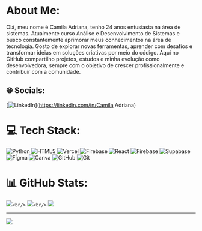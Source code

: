 # About Me:

Olá, meu nome é Camila Adriana, tenho 24 anos entusiasta na área de sistemas. Atualmente curso Análise e Desenvolvimento de Sistemas e busco constantemente aprimorar meus conhecimentos na área de tecnologia. Gosto de explorar novas ferramentas, aprender com desafios e transformar ideias em soluções criativas por meio do código. Aqui no GitHub compartilho projetos, estudos e minha evolução como desenvolvedora, sempre com o objetivo de crescer profissionalmente e contribuir com a comunidade.

## 🌐 Socials:

[![LinkedIn](https://img.shields.io/badge/LinkedIn-%230077B5.svg?logo=linkedin&logoColor=white)](https://linkedin.com/in/Camila Adriana)

# 💻 Tech Stack:

![Python](https://img.shields.io/badge/python-3670A0?style=for-the-badge&logo=python&logoColor=ffdd54) ![HTML5](https://img.shields.io/badge/html5-%23E34F26.svg?style=for-the-badge&logo=html5&logoColor=white) ![Vercel](https://img.shields.io/badge/vercel-%23000000.svg?style=for-the-badge&logo=vercel&logoColor=white) ![Firebase](https://img.shields.io/badge/firebase-%23039BE5.svg?style=for-the-badge&logo=firebase) ![React](https://img.shields.io/badge/react-%2320232a.svg?style=for-the-badge&logo=react&logoColor=%2361DAFB) ![Firebase](https://img.shields.io/badge/firebase-a08021?style=for-the-badge&logo=firebase&logoColor=ffcd34) ![Supabase](https://img.shields.io/badge/Supabase-3ECF8E?style=for-the-badge&logo=supabase&logoColor=white) ![Figma](https://img.shields.io/badge/figma-%23F24E1E.svg?style=for-the-badge&logo=figma&logoColor=white) ![Canva](https://img.shields.io/badge/Canva-%2300C4CC.svg?style=for-the-badge&logo=Canva&logoColor=white) ![GitHub](https://img.shields.io/badge/github-%23121011.svg?style=for-the-badge&logo=github&logoColor=white) ![Git](https://img.shields.io/badge/git-%23F05033.svg?style=for-the-badge&logo=git&logoColor=white)

# 📊 GitHub Stats:

![](https://github-readme-stats.vercel.app/api?username=camilaadsg&theme=ambient_gradient&hide_border=false&include_all_commits=true&count_private=true)`<br/>`
![](https://nirzak-streak-stats.vercel.app/?user=camilaadsg&theme=ambient_gradient&hide_border=false)`<br/>`
![](https://github-readme-stats.vercel.app/api/top-langs/?username=camilaadsg&theme=ambient_gradient&hide_border=false&include_all_commits=true&count_private=true&layout=compact)


---

[![](https://visitcount.itsvg.in/api?id=camilaadsg&icon=6&color=5)](https://visitcount.itsvg.in)

<!-- Proudly created with GPRM ( https://gprm.itsvg.in ) --
